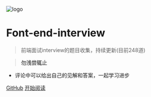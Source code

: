 ![logo](./web-logo-120.png ':no-zoom')

# Font-end-interview

> 前端面试interview的题目收集，持续更新(目前248道)

> **勿浅尝辄止**

* 评论中可以给出自己的见解和答案，一起学习进步

[GitHub](https://github.com/nieyafei/front-end-interview)
[开始阅读](/welcome.md)